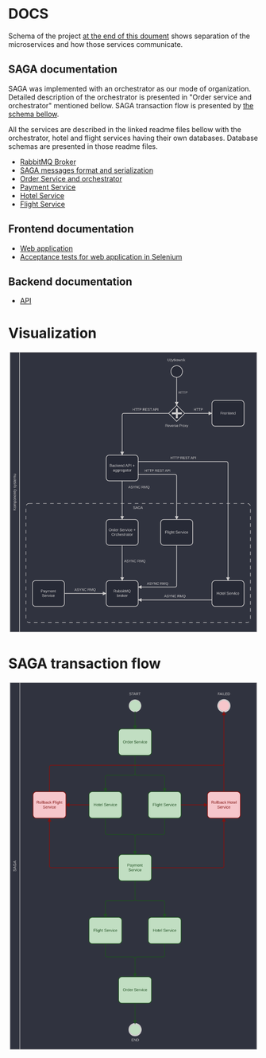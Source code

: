 # DOCS

Schema of the project [at the end of this doument](#project) shows separation of the microservices and how those services communicate.


## SAGA documentation

SAGA was implemented with an orchestrator as our mode of organization. Detailed description of the orchestrator is presented in "Order service and orchestrator" mentioned bellow.
SAGA transaction flow is presented by [the schema bellow](#saga).

All the services are described in the linked readme files bellow with the orchestrator, hotel and flight services having their own databases. Database schemas are presented in those readme files.

 - [RabbitMQ Broker](https://github.com/VeryGoodTravel/vgt-broker/blob/main/README.md)
 - [SAGA messages format and serialization](https://github.com/VeryGoodTravel/vgt-saga-serialization/blob/main/README.md)
 - [Order Service and orchestrator](https://github.com/VeryGoodTravel/vgt-saga-orders/blob/main/README.md)
 - [Payment Service](https://github.com/VeryGoodTravel/vgt-saga-payment/blob/main/README.md)
 - [Hotel Service](https://github.com/VeryGoodTravel/vgt-saga-hotel/blob/main/README.md)
 - [Flight Service](https://github.com/VeryGoodTravel/vgt-saga-flight/blob/main/README.md)

 ## Frontend documentation
 - [Web application](https://github.com/VeryGoodTravel/vgt-web-app/blob/main/docs/docs.md)
 - [Acceptance tests for web application in Selenium](https://github.com/VeryGoodTravel/vgt-selenium-tests)

## Backend documentation
 - [API](https://github.com/VeryGoodTravel/vgt-api/blob/docs/Docs/README.md)

# <a name="project">Visualization</a>

![Project schema](https://github.com/VeryGoodTravel/.github/blob/main/profile/components.svg)

# <a name="saga">SAGA transaction flow</a>

![SAGA flow chart](https://github.com/VeryGoodTravel/.github/blob/main/profile/saga.svg)
